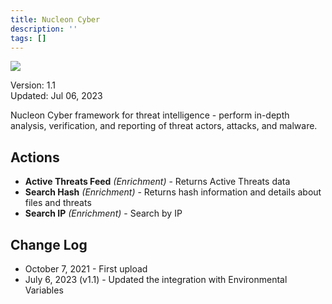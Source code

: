 ```yaml
---
title: Nucleon Cyber
description: ''
tags: []
---
```


![](/img/platform-services/automation-service/app-central/logos/nucleon-cyber.png)

Version: 1.1  
Updated: Jul 06, 2023

Nucleon Cyber framework for threat intelligence - perform in-depth analysis, verification, and reporting of threat actors, attacks, and malware.

## Actions

* **Active Threats Feed** *(Enrichment)* - Returns Active Threats data
* **Search Hash** *(Enrichment)* - Returns hash information and details about files and threats
* **Search IP** *(Enrichment)* - Search by IP

## Change Log

* October 7, 2021 - First upload
* July 6, 2023 (v1.1) - Updated the integration with Environmental Variables
